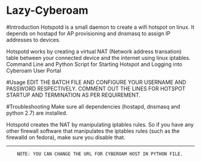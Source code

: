 # Lazy-Cyberoam
#Introduction
 Hotspotd is a small daemon to create a wifi hotspot on linux. It depends on hostapd for AP provisioning and dnsmasq to assign IP addresses to devices.
 
 Hotspotd works by creating a virtual NAT (Network address transation) table between your connected device and the internet using linux iptables.
Command Line and Python Script for Starting Hotspot and Logging into Cyberoam User Portal

#Usage
EDIT THE BATCH FILE AND CONFIGURE YOUR USERNAME AND PASSWORD RESPECTIVELY.
        COMMENT OUT THE LINES FOR HOTSPOT STARTUP AND TERMINATION AS PER REQUIREMENT.
 

#Troubleshooting 
  Make sure all dependencies (hostapd, dnsmasq and python 2.7) are installed.

  Hotspotd creates the NAT by manipulating iptables rules. So if you have any other firewall software that manipulates the iptables rules (such as the firewalld on fedora), make sure you disable that.

-------------
        NOTE: YOU CAN CHANGE THE URL FOR CYBEROAM HOST IN PYTHON FILE. 
